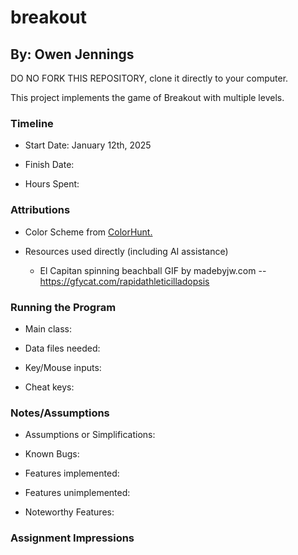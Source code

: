 # breakout
## By: Owen Jennings


DO NO FORK THIS REPOSITORY, clone it directly to your computer.


This project implements the game of Breakout with multiple levels.

### Timeline

 * Start Date: January 12th, 2025

 * Finish Date: 

 * Hours Spent:



### Attributions

 * Color Scheme from [ColorHunt.](https://colorhunt.co/palettes/pastel)
 
 * Resources used directly (including AI assistance)
   * El Capitan spinning beachball GIF by madebyjw.com -- https://gfycat.com/rapidathleticilladopsis


### Running the Program

 * Main class:

 * Data files needed: 

 * Key/Mouse inputs:

 * Cheat keys:



### Notes/Assumptions

 * Assumptions or Simplifications:

 * Known Bugs:

 * Features implemented:

 * Features unimplemented:

 * Noteworthy Features:



### Assignment Impressions


